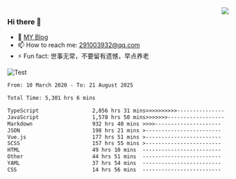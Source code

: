 <img align='right' src='https://github-readme-stats.vercel.app/api?username=niaogege&show_icons=true&theme=radical'/>

### Hi there 👋

- 🌱 [MY Blog](https://bythewayer.com/)
- 📫 How to reach me: 291003932@qq.com
- ⚡ Fun fact:  世事无常，不要留有遗憾，早点养老

![Test](https://github-readme-stats.vercel.app/api/top-langs/?username=niaogege&layout=compact)

<!--START_SECTION:waka-->

```txt
From: 10 March 2020 - To: 21 August 2025

Total Time: 5,301 hrs 6 mins

TypeScript                 2,056 hrs 31 mins>>>>>>>>>>---------------   38.79 %
JavaScript                 1,578 hrs 50 mins>>>>>>>------------------   29.78 %
Markdown                   932 hrs 40 mins >>>>---------------------   17.59 %
JSON                       198 hrs 21 mins >------------------------   03.74 %
Vue.js                     177 hrs 51 mins >------------------------   03.36 %
SCSS                       157 hrs 55 mins >------------------------   02.98 %
HTML                       49 hrs 10 mins  -------------------------   00.93 %
Other                      44 hrs 51 mins  -------------------------   00.85 %
YAML                       37 hrs 54 mins  -------------------------   00.72 %
CSS                        14 hrs 56 mins  -------------------------   00.28 %
```

<!--END_SECTION:waka-->

